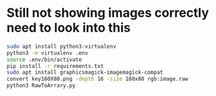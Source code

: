# Still not showing images correctly need to look into this

```bash
sudo apt install python3-virtualenv
python3 -m virtualenv .env
source .env/bin/activate
pip install -r requirements.txt
sudo apt install graphicsmagick-imagemagick-compat
convert key160X80.png -depth 16 -size 160x80 rgb:image.raw
python3 RawToArrary.py
```
